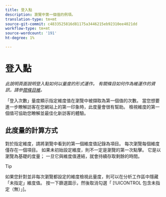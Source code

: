 ```yaml
---
title: 登入點
description: 瀏覽中第一個值的例項。
translation-type: tm+mt
source-git-commit: c4833525816d81175a3446215eb92310ee4021dd
workflow-type: tm+mt
source-wordcount: '191'
ht-degree: 1%

---
```



# 登入點

*此說明頁面說明登入點如何以量度的形式運作。 有關條目如何作為維運作的資訊，請參[閱條目維](../dimensions/entry-dimensions.md)。*

「登入次數」量度顯示指定維度值在瀏覽中被擷取為第一個值的次數。 當您想要進一步瞭解訪客在您網站上的第一印象時，此度量會很有幫助。 檢視維度的第一個值可協助您瞭解並最佳化新訪客的體驗。

## 此度量的計算方式

對於指定維度，請將瀏覽中看到的第一個維度值記錄為項目。 每次瀏覽每個維度僅存在一個項目。 如果未初始設定維度，則不一定是瀏覽的第一次點擊。 它是以瀏覽為基礎的度量； 一旦它與維度值連結，就會持續存取剩餘的時間。

>[!TIP]
>
>如果您針對並非每次瀏覽都設定的維度檢視此量度，則可以在分析工作區中隱藏「未指定」維度值。 按一下篩選圖示，然後取消勾選「 [!UICONTROL 包含未指定（無）」]。
